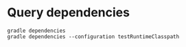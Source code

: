# Query dependencies
```
gradle dependencies
gradle dependencies --configuration testRuntimeClasspath
```

